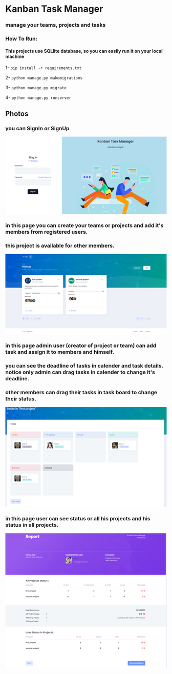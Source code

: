 # Kanban Task Manager
### manage your teams, projects and tasks

### How To Run:
#### This projects use SQLlite database, so you can easily run it on your local machine
1- `pip install -r requirements.txt`

2- `python manage.py makemigrations`

3- `python manage.py migrate`

4- `python manage.py runserver`

## Photos

### you can SignIn or SignUp 

![login](preview/login.png)

### in this page you can create your teams or projects and add it's members from registered users.
### this project is available for other members.

![projects](preview/projects.png)

### in this page admin user (creator of project or team) can add task and assign it to members and himself. 
### you can see the deadline of tasks in calender and task details. notice only admin can drag tasks in calender to change it's deadline.
### other members can drag their tasks in task board to change their status. 

![tasks](preview/tasks.png)

### in this page user can see status or all his projects and his status in all projects.

![report](preview/report.png)
